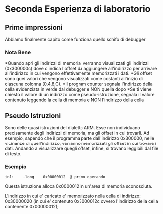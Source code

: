 # Seconda Esperienza di laboratorio

## Prime impressioni
Abbiamo finalmente capito come funziona quello schifo di debugger

### Nota Bene
*Quando apri gli indirizzi di memoria, verranno visualizzati gli indirizzi (0x300000c) dove c indica l'offset da aggiungere all'indirizzo per arrivare all'indirizzo in cui vengono effettivamente memorizzati i dati.
*Gli offset sono quei valori che vengono visualizzati come costanti all'inizio di ciascuna colonna (0,4,8,C).
*Il program counter segnala l'indirizzo della cella evidenziata in verde dal debugger e NON quella dopo
*Se ti viene chiesto il valore di un indirizzo come pseudo-istruzione, segnala il valore contenuto leggendo la cella di memoria e NON l'indirizzo della cella


## Pseudo Istruzioni
Sono delle quasi istruzioni del dialetto ARM.
Esse non individuano precisamente degli indirizzi di memoria, ma gli offset in cui trovarli.
Ad esempio, sapendo che il programma parte dall'indirizzo 0x300000, nelle vicinanze di quell'indirizzo, verranno memorizzati gli offset in cui trovare i dati.
Andando a visualizzare quegli offset, infine, si trovano leggibili dal file di testo.

### Esempio
```
in1:    .long    0x00000012  @ primo operando
```
Questa istruzione alloca 0x0000012 in un'area di memoria sconosciuta.

L'indirizzo in cui e' caricato e' memorizzato nella cella di indirizzo: 0x30000020 (in cui e' contenuto 0x3000012c ovvero l'indirizzo della cella contenente 0x00000012);


